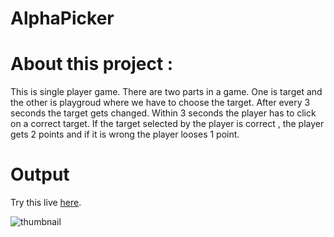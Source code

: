 # AlphaPicker

# About this project :

This is single player game.
There are two parts in a game. One is target and the other is playgroud where we have to choose the target.
After every 3 seconds the target gets changed.
Within 3 seconds the player has to click on a correct target.
If the target selected by the player is correct , the player gets 2 points and if it is wrong the player looses 1 point.

# Output
Try this live [here](https://alphapicker-38952.web.app/).

![thumbnail](https://user-images.githubusercontent.com/30195666/84275228-6cd63d80-ab4e-11ea-9e45-64f1019d2740.gif)
